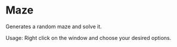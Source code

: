 # Maze
Generates a random maze and solve it. 

Usage: Right click on the window and choose your desired options.
